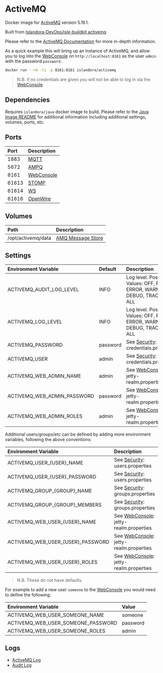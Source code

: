 # ActiveMQ

Docker image for [ActiveMQ] version 5.19.1.

Built from [Islandora-DevOps/isle-buildkit activemq](https://github.com/Islandora-DevOps/isle-buildkit/tree/main/activemq)

Please refer to the [ActiveMQ Documentation] for more in-depth information.

As a quick example this will bring up an instance of ActiveMQ, and allow you to
log into the [WebConsole] on `http://localhost:8161` as the user `admin` with
the password `password`.

```bash
docker run --rm -ti -p 8161:8161 islandora/activemq
```

> N.B. if no credentials are given you will not be able to log in via the
[WebConsole].

## Dependencies

Requires `islandora/java` docker image to build. Please refer to the
[Java Image README](../java/README.md) for additional information including
additional settings, volumes, ports, etc.

## Ports

| Port  | Description  |
| :---- | :----------- |
| 1883  | [MQTT]       |
| 5672  | [AMPQ]       |
| 8161  | [WebConsole] |
| 61613 | [STOMP]      |
| 61614 | [WS]         |
| 61616 | [OpenWire]   |

## Volumes

| Path               | Description         |
| :----------------- | :------------------ |
| /opt/activemq/data | [AMQ Message Store] |

## Settings

| Environment Variable        | Default  | Description                                                                    |
| :-------------------------- | :------- | :----------------------------------------------------------------------------- |
| ACTIVEMQ_AUDIT_LOG_LEVEL    | INFO     | Log level. Possible Values: OFF, FATAL, ERROR, WARN, INFO, DEBUG, TRACE or ALL |
| ACTIVEMQ_LOG_LEVEL          | INFO     | Log level. Possible Values: OFF, FATAL, ERROR, WARN, INFO, DEBUG, TRACE or ALL |
| ACTIVEMQ_PASSWORD           | password | See [Security]: credentials.properties                                         |
| ACTIVEMQ_USER               | admin    | See [Security]: credentials.properties                                         |
| ACTIVEMQ_WEB_ADMIN_NAME     | admin    | See [WebConsole]: jetty-realm.properties                                       |
| ACTIVEMQ_WEB_ADMIN_PASSWORD | password | See [WebConsole]: jetty-realm.properties                                       |
| ACTIVEMQ_WEB_ADMIN_ROLES    | admin    | See [WebConsole]: jetty-realm.properties                                       |

Additional users/groups/etc can be defined by adding more environment variables,
following the above conventions:

| Environment Variable              | Description                              |
| :-------------------------------- | :--------------------------------------- |
| ACTIVEMQ_USER_{USER}_NAME         | See [Security]: users.properties         |
| ACTIVEMQ_USER_{USER}_PASSWORD     | See [Security]: users.properties         |
| ACTIVEMQ_GROUP_{GROUP}_NAME       | See [Security]: groups.properties        |
| ACTIVEMQ_GROUP_{GROUP}_MEMBERS    | See [Security]: groups.properties        |
| ACTIVEMQ_WEB_USER_{USER}_NAME     | See [WebConsole]: jetty-realm.properties |
| ACTIVEMQ_WEB_USER_{USER}_PASSWORD | See [WebConsole]: jetty-realm.properties |
| ACTIVEMQ_WEB_USER_{USER}_ROLES    | See [WebConsole]: jetty-realm.properties |

> N.B. These do not have defaults.

For example to add a new user `someone` to the [WebConsole] you would need to
define the following:

| Environment Variable               | Value    |
| :--------------------------------- | :------- |
| ACTIVEMQ_WEB_USER_SOMEONE_NAME     | someone  |
| ACTIVEMQ_WEB_USER_SOMEONE_PASSWORD | password |
| ACTIVEMQ_WEB_USER_SOMEONE_ROLES    | admin    |

## Logs

- [ActiveMQ Log]
- [Audit Log]

[ActiveMQ Documentation]: https://activemq.apache.org/components/classic/documentation
[ActiveMQ Log]: https://activemq.apache.org/how-do-i-change-the-logging
[ActiveMQ]: http://activemq.apache.org/
[AMPQ]: https://activemq.apache.org/amqp
[AMQ Message Store]: https://activemq.apache.org/amq-message-store
[Audit Log]: https://activemq.apache.org/audit-logging
[MQTT]: https://activemq.apache.org/mqtt
[OpenWire]: https://activemq.apache.org/openwire
[Security]: https://activemq.apache.org/security
[STOMP]: https://activemq.apache.org/stomp
[WebConsole]: https://activemq.apache.org/web-console
[WS]: https://activemq.apache.org/ws-notification
